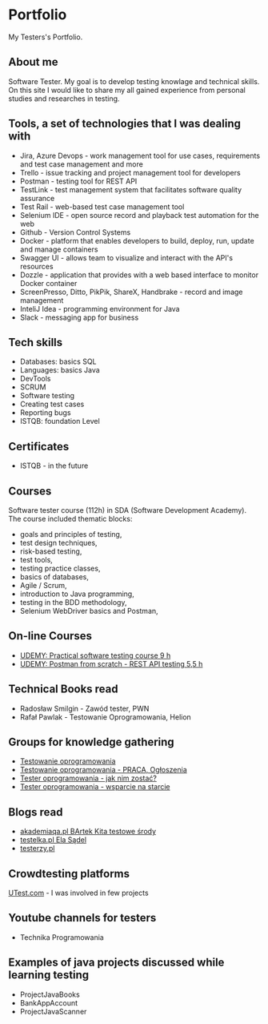 # Portfolio

My Testers's Portfolio. 

## About me

Software Tester. 
My goal is to develop testing knowlage and technical skills. 
On this site I would like to share my all gained experience from personal studies and researches in testing.  

## Tools, a set of technologies that I was dealing with

* Jira, Azure Devops - work management tool for use cases, requirements and test case management and more
* Trello - issue tracking and project management tool for developers
* Postman - testing tool for REST API
* TestLink - test management system that facilitates software quality assurance
* Test Rail - web-based test case management tool
* Selenium IDE - open source record and playback test automation for the web
* Github - Version Control Systems
* Docker - platform that enables developers to build, deploy, run, update and manage containers
* Swagger UI - allows team to visualize and interact with the API's resources 
* Dozzle - application that provides with a web based interface to monitor Docker container
* ScreenPresso, Ditto, PikPik, ShareX, Handbrake - record and image management
* InteliJ Idea - programming environment for Java
* Slack - messaging app for business

## Tech skills

* Databases: basics SQL
* Languages: basics Java
* DevTools
* SCRUM
* Software testing
* Creating test cases
* Reporting bugs
* ISTQB: foundation Level

## Certificates 

* ISTQB - in the future 
 
## Courses 

Software tester course (112h) in SDA (Software Development Academy). 
The course included thematic blocks:
   - goals and principles of testing,
   - test design techniques,
   - risk-based testing,
   - test tools,
   - testing practice classes,
   - basics of databases,
   - Agile / Scrum,
   - introduction to Java programming,
   - testing in the BDD methodology,
   - Selenium WebDriver basics and Postman,

## On-line Courses

* [UDEMY: Practical software testing course 9 h](https://www.udemy.com/course/praktyczny-kurs-testowania-oprogramowania)
* [UDEMY: Postman from scratch - REST API testing 5,5 h](https://www.udemy.com/course/postman-od-podstaw-testowanie-rest-api)


## Technical Books read

* Radosław Smilgin - Zawód tester, PWN
* Rafał Pawlak - Testowanie Oprogramowania, Helion


## Groups for knowledge gathering

* [Testowanie oprogramowania](https://www.facebook.com/groups/TestowanieOprogramowania)
* [Testowanie oprogramowania - PRACA, Ogłoszenia](https://www.facebook.com/groups/215557562210470/?ref=group_header)
* [Tester oprogramowania - jak nim zostać?](https://www.facebook.com/groups/531570473876610/?ref=group_header)
* [Tester oprogramowania - wsparcie na starcie](https://www.facebook.com/groups/testeroprogramowania/?ref=group_header)

## Blogs read

* [akademiaqa.pl BArtek Kita testowe środy](https://akademiaqa.pl/testowa-sroda/)
* [testelka.pl Ela Sądel](https://testelka.pl/)
* [testerzy.pl](https://testerzy.pl/)

## Crowdtesting platforms

[UTest.com](www.utest.com) - I was involved in few projects 


 
## Youtube channels for testers
* Technika Programowania
 
## Examples of java projects discussed while learning testing

* ProjectJavaBooks
* BankAppAccount
* ProjectJavaScanner 

